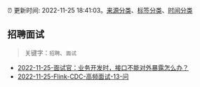 :alarm_clock: 更新时间: 2022-11-25 18:41:03。[来源分类](../README.md)、[标签分类](../TAGS.md)、[时间分类](../TIMELINE.md)

## 招聘面试


> 关键字：`招聘`、`面试`



- [2022-11-25-面试官：业务开发时，接口不能对外暴露怎么办？](https://toutiao.io/k/boygn9q) 
- [2022-11-25-Flink-CDC-高频面试-13-问](https://toutiao.io/k/31ltegj) 